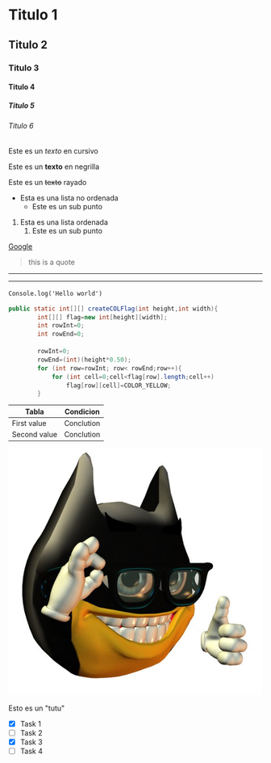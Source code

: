 
<!-- Heading -->
# Titulo 1
## Titulo 2
### Titulo 3
#### Titulo 4
##### Titulo 5
###### Titulo 6

<!-- Cursiva -->
Este es un *texto* en cursivo

<!-- negrilla -->
Este es un **texto** en negrilla

<!-- Rayado -->
Este es un ~~texto~~ rayado

<!-- Ul -->
- Esta es una lista no ordenada
    * Este es un sub punto
1. Esta es una lista ordenada
    1. Este es un sub punto

<!-- Enlaces a una web -->
[Google](https://www.google.com "Custom tittle")

<!-- Citas -->
> this is a quote

<!-- Etiqueta <hr> -->
---
___

<!-- Codigo -->

`Console.log('Hello world')`

<!-- Añadir el lenguaje para resaltarlo -->
``` java
public static int[][] createCOLFlag(int height,int width){
        int[][] flag=new int[height][width];
        int rowInt=0;
        int rowEnd=0;

        rowInt=0;
        rowEnd=(int)(height*0.50);
        for (int row=rowInt; row< rowEnd;row++){
            for (int cell=0;cell<flag[row].length;cell++)
                flag[row][cell]=COLOR_YELLOW;
        }

```

<!-- Tablas -->
|    Tabla     |     Condicion  |
| ------------ | -------------- |
| First value  |   Conclution   |
| Second value  |   Conclution   |

<!-- Imagen -->
![Meme](Meme.jpg)

<!-- MarkDown Rules on Github -->
Esto es un "tutu"
* [x] Task 1
* [ ] Task 2
* [x] Task 3
* [ ] Task 4